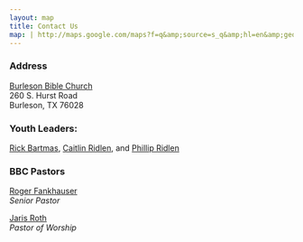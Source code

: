 ```yaml
---
layout: map
title: Contact Us
map: | http://maps.google.com/maps?f=q&amp;source=s_q&amp;hl=en&amp;geocode=&amp;q=Burleson+Bible+Church,+260+South+Hurst+Road,+Burleson,+TX+76028-5007&amp;aq=0&amp;sll=37.9625,-95.677068&amp;sspn=58.598104,97.382812&amp;vpsrc=6&amp;ie=UTF8&amp;hq=Burleson+Bible+Church,&amp;hnear=260+S+Hurst+Rd,+Burleson,+Texas+76028&amp;ll=32.585,-97.302711&amp;spn=0.015466,0.023775&amp;t=m&amp;z=12&amp;iwloc=A&amp;cid=6819896711825489913&amp;output=embed
---
```

### Address
[Burleson Bible Church](http://burlesonbiblechurch.org)<br/>
260 S. Hurst Road<br/>
Burleson, TX 76028

### Youth Leaders:
[Rick Bartmas](mailto:rickbartmas1@hotmail.com),
[Caitlin Ridlen](mailto:caitlin+bbcyouth@ridlen.net), and
[Phillip Ridlen](mailto:phillip+bbcyouth@ridlen.net)

### BBC Pastors
[Roger Fankhauser](mailto:roger@burlesonbiblechurch.org)<br/>
<em>Senior Pastor</em>

[Jaris Roth](mailto:jroth@burlesonbiblechurch.org)<br/>
<em>Pastor of Worship</em>
